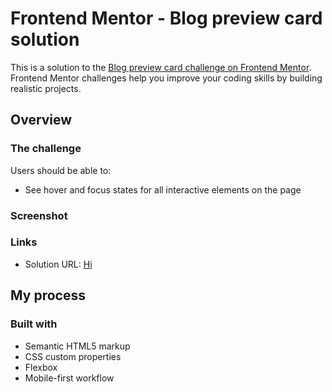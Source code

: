 # Frontend Mentor - Blog preview card solution

This is a solution to the [Blog preview card challenge on Frontend Mentor](https://www.frontendmentor.io/challenges/blog-preview-card-ckPaj01IcS). Frontend Mentor challenges help you improve your coding skills by building realistic projects.

## Overview

### The challenge

Users should be able to:

- See hover and focus states for all interactive elements on the page

### Screenshot

### Links

- Solution URL: [Hi](https://github.com/TrnLinh/blog-preview-card.git)

## My process

### Built with

- Semantic HTML5 markup
- CSS custom properties
- Flexbox
- Mobile-first workflow
